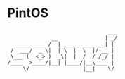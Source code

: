 # PintOS

                                    ___   
		          __               | _/
	  __________ /  | ___ ______ __| |
	 /  ___/  _ \|  | \  |  \  |/ __ | 
	 \___ (  <_> )  _\|  |  /  / /_/ | 
	/____  >____/|__| |____/|__\____ | 
		 \/                 |__|    \/ 



